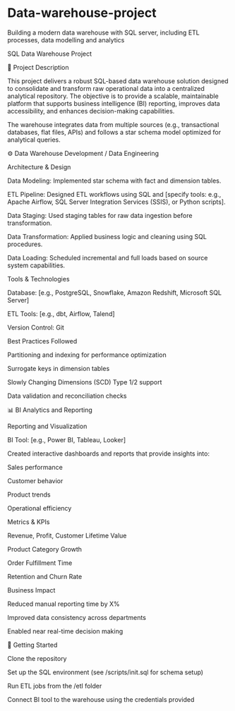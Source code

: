 # Data-warehouse-project
Building a modern data warehouse with SQL server, including ETL processes, data modelling and analytics

SQL Data Warehouse Project

📝 Project Description

This project delivers a robust SQL-based data warehouse solution designed to consolidate and transform raw operational data into a centralized analytical repository. The objective is to provide a scalable, maintainable platform that supports business intelligence (BI) reporting, improves data accessibility, and enhances decision-making capabilities.

The warehouse integrates data from multiple sources (e.g., transactional databases, flat files, APIs) and follows a star schema model optimized for analytical queries.

⚙️ Data Warehouse Development / Data Engineering

Architecture & Design

Data Modeling: Implemented star schema with fact and dimension tables.

ETL Pipeline: Designed ETL workflows using SQL and [specify tools: e.g., Apache Airflow, SQL Server Integration Services (SSIS), or Python scripts].

Data Staging: Used staging tables for raw data ingestion before transformation.

Data Transformation: Applied business logic and cleaning using SQL procedures.

Data Loading: Scheduled incremental and full loads based on source system capabilities.

Tools & Technologies

Database: [e.g., PostgreSQL, Snowflake, Amazon Redshift, Microsoft SQL Server]

ETL Tools: [e.g., dbt, Airflow, Talend]

Version Control: Git

Best Practices Followed

Partitioning and indexing for performance optimization

Surrogate keys in dimension tables

Slowly Changing Dimensions (SCD) Type 1/2 support

Data validation and reconciliation checks

📊 BI Analytics and Reporting

Reporting and Visualization

BI Tool: [e.g., Power BI, Tableau, Looker]

Created interactive dashboards and reports that provide insights into:

Sales performance

Customer behavior

Product trends

Operational efficiency

Metrics & KPIs

Revenue, Profit, Customer Lifetime Value

Product Category Growth

Order Fulfillment Time

Retention and Churn Rate

Business Impact

Reduced manual reporting time by X%

Improved data consistency across departments

Enabled near real-time decision making

📌 Getting Started

Clone the repository

Set up the SQL environment (see /scripts/init.sql for schema setup)

Run ETL jobs from the /etl folder

Connect BI tool to the warehouse using the credentials provided
